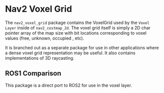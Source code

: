 # Nav2 Voxel Grid

The `nav2_voxel_grid` package contains the VoxelGrid used by the `Voxel Layer` inside of `nav2_costmap_2d`. The voxel grid itself is simply a 2D char pointer array of the map size with bit locations corresponding to voxel values (free, unknown, occupied , etc).

It is branched out as a separate package for use in other applications where a dense voxel grid representation may be useful. It also contains implementations of 3D raycasting.

## ROS1 Comparison

This package is a direct port to ROS2 for use in the voxel layer.
